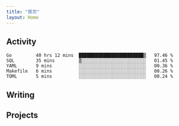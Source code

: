 ```yaml
---
title: "首页"
layout: Home
---
```


## Activity
<!--START_SECTION:waka-->
```text
Go         40 hrs 12 mins  ████████████████████████▒   97.46 % 
SQL        35 mins         ▒░░░░░░░░░░░░░░░░░░░░░░░░   01.45 % 
YAML       9 mins          ░░░░░░░░░░░░░░░░░░░░░░░░░   00.36 % 
Makefile   6 mins          ░░░░░░░░░░░░░░░░░░░░░░░░░   00.26 % 
TOML       5 mins          ░░░░░░░░░░░░░░░░░░░░░░░░░   00.24 % 
```
<!--END_SECTION:waka-->

## Writing
<PindedPosts />

## Projects
<Projects />
